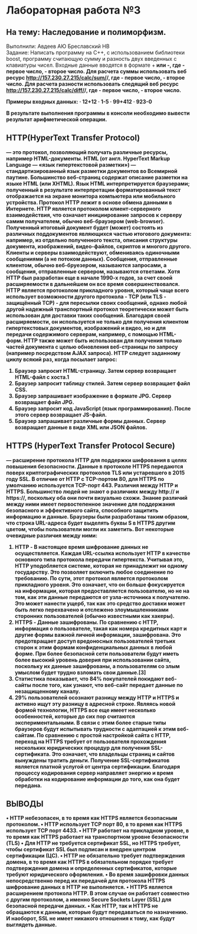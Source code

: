 # Лабораторная работа №3
## На тему: Наследование и полиморфизм.
Выполнили: Авдеев АЮ
              Бреславский НВ  
Задание: Написать программу на С++, с использованием библиотеки boost, программу считающую сумму и разность двух введенных с клавиатуры чисел. 
Входные данные вводятся в формате <a>+<b> или <a>-<b>, где <a> - первое число, <b> - второе число. 
Для расчета суммы использовать веб ресурс http://157.230.27.215/calc/sum/<a>/<b>, где <a> - первое число, <b> - второе число.
Для расчета разности использовать следящий веб ресурс http://157.230.27.215/calc/diff/<a>/<b>, где <a> - первое число, <b> - второе число.

Примеры входных данных:
· 12+12
· 1-5
· 99+412
· 923-0

В результате выполнения программы в консоли необходимо вывести результат арифметической операции.

## HTTP(HyperText Transfer Protocol) 
— это протокол, позволяющий получать различные ресурсы, например HTML-документы. 
**HTML** (от англ. HyperText Markup Language — «язык гипертекстовой разметки») — стандартизированный язык разметки документов во Всемирной паутине. Большинство веб-страниц содержат описание разметки на языке HTML (или XHTML). Язык HTML интерпретируется браузерами; полученный в результате интерпретации форматированный текст отображается на экране монитора компьютера или мобильного устройства.
Протокол HTTP лежит в основе обмена данными в Интернете. HTTP является протоколом клиент-серверного взаимодействия, что означает инициирование запросов к серверу самим получателем, обычно веб-браузером (web-browser). Полученный итоговый документ будет (может) состоять из различных поддокументов являющихся частью итогового документа: например, из отдельно полученного текста, описания структуры документа, изображений, видео-файлов, скриптов и многого другого.
Клиенты и серверы взаимодействуют, обмениваясь одиночными сообщениями (а не потоком данных). Сообщения, отправленные клиентом, обычно веб-бруезером, называются запросами, а сообщения, отправленные сервером, называются ответами.
Хотя HTTP был разработан  еще в начале 1990-х годов, за счет своей расширяемости в дальнейшем он все время совершенствовался.  HTTP является протоколом прикладного уровня, который чаще всего использует возможности другого протокола - TCP (или TLS - защищённый TCP) - для пересылки своих сообщений, однако любой другой надежный транспортный протокол теоретически может быть использован для доставки таких сообщений. Благодаря своей расширяемости, он используется не только для получения клиентом гипертекстовых документов, изображений и видео, но и для передачи содержимого серверам, например, с помощью HTML-форм. HTTP также может быть использован для получения только частей документа с целью обновления веб-страницы по запросу (например посредством AJAX запроса).
HTTP следует заданному циклу всякий раз, когда посылает запрос: 
1.	Браузер запросит HTML-страницу. Затем сервер возвращает HTML-файл с хоста.1
2.	Браузер запросит таблицу стилей. Затем сервер возвращает файл CSS.
3.	Браузер запрашивает изображение в формате JPG. Сервер возвращает файл JPG.
4.	Браузер запросит код JavaScript (язык программирования). После этого сервер возвращает JS-файл.
5.	Браузер запрашивает различные формы данных. Сервер возвращает данные в виде XML или JSON файлов.
## HTTPS (HyperText Transfer Protocol Secure) ##
— расширение протокола HTTP для поддержки шифрования в целях повышения безопасности. Данные в протоколе HTTPS передаются поверх криптографических протоколов TLS или устаревшего в 2015 году SSL. В отличие от HTTP с TCP-портом 80, для HTTPS по умолчанию используется TCP-порт 443.
**Различия между HTTP и HTTPS.**
Большинство людей не знают о различиях между http:// и https://, поскольку оба они почти визуально схожи. Знание различий между ними имеет первостепенное значение для поддержания безопасного и эффективного сайта, способного защитить информацию и данные. Браузеры были разработаны таким образом, что строка URL-адреса будет выделять буквы S в HTTPS другим цветом, чтобы пользователи могли их заметить.
Вот некоторые очевидные различия между ними:
1. HTTP - В настоящее время шифрование данных не осуществляется.
Каждая URL-ссылка использует HTTP в качестве основного типа протокола передачи гипертекста. Учитывая это, HTTP уподобляется системе, которая не принадлежит ни одному государству. Это позволяет включить любое соединение по требованию.
По сути, этот протокол является протоколом прикладного уровня. Это означает, что он больше фокусируется на информации, которая предоставляется пользователю, но не на том, как эти данные передаются от узла-источника к получателю. Это может нанести ущерб, так как это средство доставки может быть легко перехвачено и отслежено злоумышленниками сторонних пользователей (обычно известными как хакеры).
2. HTTPS - Данные зашифрованы.
По сравнению с HTTP, информация о пользователе, такая как номера кредитных карт и другие формы важной личной информации, зашифрована. Это предотвращает доступ вредоносных пользователей третьих сторон к этим формам конфиденциальных данных в любой форме.
При более безопасной сети пользователи будут иметь более высокий уровень доверия при использовании сайта, поскольку их данные зашифрованы, а пользователям со злым умыслом будет трудно взломать свои данные.[3]
3. Статистика показывает, что 84% покупателей покидают веб-сайты после того, как узнают, что веб-сайт передает данные по незащищенному каналу.
4. 29% пользователей осознают разницу между HTTP и HTTPS и активно ищут эту разницу в адресной строке.
Являясь новой формой технологии, HTTPS все еще имеет несколько особенностей, которые до сих пор считаются экспериментальными. В связи с этим более старые типы браузеров будут испытывать трудности с адаптацией к этим веб-сайтам.
По сравнению с простой настройкой сайта с HTTP, переход на HTTPS требует от пользователя прохождения нескольких юридических процедур для получения SSL-сертификата. Это означает, что владельцы страниц и сайтов вынуждены тратить деньги. Получение SSL-сертификатов является платной услугой от центра сертификации.
Благодаря процессу кодирования сервер направляет энергию и время обработки на кодирование информации до того, как она будет передана.
## ВЫВОДЫ ## 
  •	HTTP небезопасен, в то время как HTTPS является безопасным протоколом.
  •	HTTP использует TCP порт 80, в то время как HTTPS использует TCP порт 4433.
  •	HTTP работает на прикладном уровне, в то время как HTTPS работает на транспортном уровне безопасности (TLS)
•	Для HTTP не требуется сертификат SSL, но HTTPS требует, чтобы сертификат SSL был подписан и внедрен центром сертификации (ЦС).
•	HTTP не обязательно требует подтверждения домена, в то время как HTTPS в обязательном порядке требует подтверждения домена и определенных сертификатов, которые требуют юридического оформления.
•	Во время зашифровки данных непосредственно перед их передачей для протокола HTTPS шифрование данных в HTTP не выполняется.
•	HTTPS является расширением протокола HTTP. В этом случае он работает совместно с другим протоколом, а именно Secure Sockets Layer (SSL) для безопасной передачи данных.
•	Как HTTP, так и HTTPS не обращаются к данным, которые будут передаваться по назначению. И наоборот, SSL не имеет никакого отношения к тому, как будут выглядеть данные.
